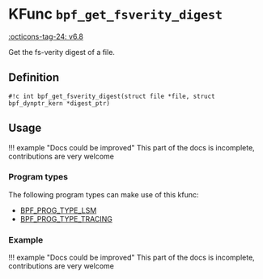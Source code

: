 # KFunc `bpf_get_fsverity_digest`

<!-- [FEATURE_TAG](bpf_get_fsverity_digest) -->
[:octicons-tag-24: v6.8](https://github.com/torvalds/linux/commit/67814c00de3161181cddd06c77aeaf86ac4cc584)
<!-- [/FEATURE_TAG] -->

Get the fs-verity digest of a file.

## Definition

<!-- [KFUNC_DEF] -->
`#!c int bpf_get_fsverity_digest(struct file *file, struct bpf_dynptr_kern *digest_ptr)`
<!-- [/KFUNC_DEF] -->

## Usage

!!! example "Docs could be improved"
    This part of the docs is incomplete, contributions are very welcome

### Program types

The following program types can make use of this kfunc:

<!-- [KFUNC_PROG_REF] -->
- [BPF_PROG_TYPE_LSM](../program-type/BPF_PROG_TYPE_LSM.md)
- [BPF_PROG_TYPE_TRACING](../program-type/BPF_PROG_TYPE_TRACING.md)
<!-- [/KFUNC_PROG_REF] -->

### Example

!!! example "Docs could be improved"
    This part of the docs is incomplete, contributions are very welcome

